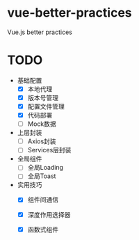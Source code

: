 # vue-better-practices
Vue.js better practices


# TODO
- 基础配置
  - [x] 本地代理
  - [x] 版本号管理
  - [x] 配置文件管理
  - [x] 代码部署
  - [ ] Mock数据
  
- 上层封装
  - [ ] Axios封装
  - [ ] Services层封装

- 全局组件
  - [ ] 全局Loading
  - [ ] 全局Toast
  
- 实用技巧
  - [x] 组件间通信
  - [x] 深度作用选择器
  - [x] 函数式组件
  